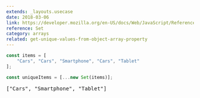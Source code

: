 ```yaml
---
extends: _layouts.usecase
date: 2018-03-06
link: https://developer.mozilla.org/en-US/docs/Web/JavaScript/Reference/Global_Objects/Set
reference: Set
category: arrays
related: get-unique-values-from-object-array-property
---
```



```javascript
const items = [
    "Cars", "Cars", "Smartphone", "Cars", "Tablet"
];

const uniqueItems = [...new Set(items)];
```

<pre class="output">["Cars", "Smartphone", "Tablet"]</pre>
